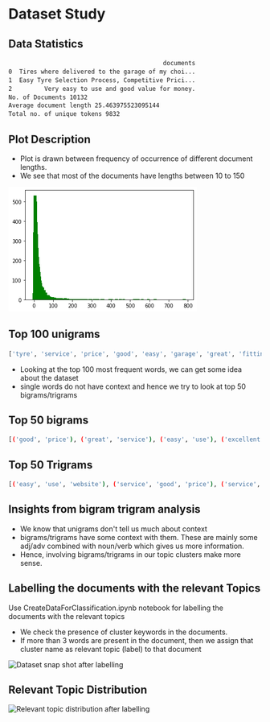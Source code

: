 # Dataset Study

## Data Statistics

```bash
                                           documents
0  Tires where delivered to the garage of my choi...
1  Easy Tyre Selection Process, Competitive Prici...
2         Very easy to use and good value for money.
No. of Documents 10132
Average document length 25.463975523095144
Total no. of unique tokens 9832
```

## Plot Description
- Plot is drawn between frequency of occurrence of different document lengths. 
- We see that most of the documents have lengths between 10 to 150

![length of Document v/s Frequency of occurrence](length_of_documents-vs-frequency-plot.png?raw=true "length of Document v/s Frequency of occurrence")


## Top 100 unigrams

```bash
['tyre', 'service', 'price', 'good', 'easy', 'garage', 'great', 'fitting', 'time', 'use', 'excellent', 'fitted', 'local', 'day', 'fitter', 'quick', 'choice', 'used', 'car', 'efficient', 'order', 'value', 'get', 'website', 'recommend', 'customer', 'appointment', 'competitive', 'experience', 'friendly', 'process', 'first', 'best', 'always', 'problem', 'definitely', 'done', 'fit', 'simple', 'got', 'new', 'booking', 'online', 'convenient', 'delivered', 'really', 'well', 'helpful', 'went', 'booked', 'date', 'centre', 'work', 'job', 'ordered', 'using', 'issue', 'money', 'also', 'wheel', 'happy', 'ordering', 'way', 'staff', 'at', 'email', 'book', 'back', 'delivery', 'arrived', 'hassle', 'choose', 'recommended', 'go', 'fast', 'told', 'quality', 'company', 'professional', 'find', 'highly', 'free', 'hour', 'site', 'cheaper', 'everything', 'buy', 'purchase', 'slot', 'said', 'range', 'never', 'available', 'took', 'later', 'even', 'brilliant', 'wanted', 'next', 'communication', 'found']
```

- Looking at the top 100 most frequent words, we can get some idea about the dataset
- single words do not have context and hence we try to look at top 50 bigrams/trigrams

## Top 50 bigrams

```bash
[('good', 'price'), ('great', 'service'), ('easy', 'use'), ('excellent', 'service'), ('great', 'price'), ('tyre', 'fitted'), ('good', 'service'), ('local', 'garage'), ('customer', 'service'), ('competitive', 'price'), ('new', 'tyre'), ('price', 'good'), ('good', 'value'), ('best', 'price'), ('easy', 'order'), ('definitely', 'use'), ('service', 'good'), ('quick', 'easy'), ('fitting', 'centre'), ('service', 'great'), ('choice', 'tyre'), ('value', 'money'), ('tyre', 'fitting'), ('efficient', 'service'), ('price', 'easy'), ('price', 'tyre'), ('tyre', 'good'), ('tyre', 'delivered'), ('tyre', 'fitter'), ('use', 'website'), ('service', 'easy'), ('fitting', 'service'), ('good', 'choice'), ('hassle', 'free'), ('great', 'value'), ('excellent', 'price'), ('price', 'great'), ('get', 'tyre'), ('fit', 'tyre'), ('price', 'service'), ('highly', 'recommend'), ('time', 'used'), ('start', 'finish'), ('first', 'class'), ('first', 'time'), ('easy', 'book'), ('fitted', 'tyre'), ('fitting', 'garage'), ('garage', 'fitted'), ('reasonable', 'price'), ('quality', 'tyre')]
```

## Top 50 Trigrams

```bash
[('easy', 'use', 'website'), ('service', 'good', 'price'), ('service', 'great', 'price'), ('tyre', 'good', 'price'), ('good', 'price', 'good'), ('service', 'easy', 'use'), ('good', 'price', 'easy'), ('price', 'great', 'service'), ('great', 'service', 'great'), ('good', 'price', 'tyre'), ('website', 'easy', 'use'), ('great', 'price', 'great'), ('price', 'excellent', 'service'), ('price', 'good', 'service'), ('good', 'choice', 'tyre'), ('first', 'class', 'service'), ('good', 'value', 'money'), ('easy', 'use', 'great'), ('price', 'easy', 'use'), ('great', 'service', 'easy'), ('great', 'price', 'easy'), ('good', 'service', 'good'), ('tyre', 'great', 'price'), ('service', 'competitive', 'price'), ('get', 'tyre', 'fitted'), ('tyre', 'competitive', 'price'), ('good', 'selection', 'tyre'), ('way', 'buy', 'tyre'), ('garage', 'fitted', 'tyre'), ('fitted', 'local', 'garage'), ('new', 'tyre', 'fitted'), ('great', 'service', 'good'), ('easy', 'use', 'good'), ('second', 'time', 'used'), ('excellent', 'customer', 'service'), ('great', 'customer', 'service'), ('great', 'choice', 'tyre'), ('service', 'start', 'finish'), ('good', 'price', 'excellent'), ('great', 'value', 'money'), ('first', 'time', 'used'), ('excellent', 'service', 'easy'), ('tyre', 'fitted', 'local'), ('use', 'website', 'good'), ('good', 'price', 'service'), ('local', 'garage', 'fit'), ('excellent', 'service', 'good'), ('first', 'time', 'using'), ('go', 'anywhere', 'else'), ('excellent', 'price', 'service'), ('good', 'quality', 'tyre')]
```

## Insights from bigram trigram analysis
- We know that unigrams don't tell us much about context
- bigrams/trigrams have some context with them. These are mainly some adj/adv combined with noun/verb which gives us more information. 
- Hence, involving bigrams/trigrams in our topic clusters make more sense.

## Labelling the documents with the relevant Topics

Use CreateDataForClassification.ipynb notebook for labelling the documents with the relevant topics

- We check the presence of cluster keywords in the documents. 
- If more than 3 words are present in the document, then we assign that cluster name as relevant topic (label) to that document

![Dataset snap shot after labelling](tfidf-cluster-visualization.png?raw=true "Dataset snap shot after labelling")

## Relevant Topic Distribution

![Relevant topic distribution after labelling](tfidf-cluster-visualization.png?raw=true "Relevant topic distribution after labelling")
